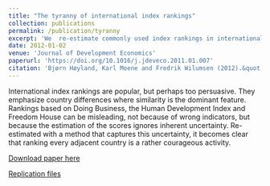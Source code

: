 ```yaml
---
title: "The tyranny of international index rankings"
collection: publications
permalink: /publication/tyranny
excerpt: 'We  re-estimate commonly used index rankings in international development with a method that captures this uncertainty, it becomes clear that ranking every adjacent country is a rather courageous activity. '
date: 2012-01-02
venue: 'Journal of Development Economics'
paperurl: 'https://doi.org/10.1016/j.jdeveco.2011.01.007'
citation: 'Bjørn Høyland, Karl Moene and Fredrik Wilumsen (2012).&quot;Tyranny of international index rankings.&quot;<i> Journal of Development Economics</i>  97 (1) 1 - 14.'
---
```

International index rankings are popular, but perhaps too persuasive. They emphasize country differences where similarity is the dominant feature. Rankings based on Doing Business, the Human Development Index and Freedom House can be misleading, not because of wrong indicators, but because the estimation of the scores ignores inherent uncertainty. Re-estimated with a method that captures this uncertainty, it becomes clear that ranking every adjacent country is a rather courageous activity.

[Download paper here](https://ac.els-cdn.com/S0304387811000198/1-s2.0-S0304387811000198-main.pdf?_tid=90cbadce-08df-11e8-974e-00000aab0f01&acdnat=1517661882_0e8db2fef15219c18ffc092c997d2aa4)

[Replication files](https://bjornhoyland.github.io/files/tyranny.zip)
